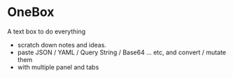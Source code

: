 # OneBox

A text box to do everything

- scratch down notes and ideas.
- paste JSON / YAML / Query String / Base64 ... etc, and convert / mutate them
- with multiple panel and tabs
